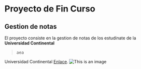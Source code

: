# Proyecto de Fin Curso
## Gestion de notas
El proyecto consiste en la gestion de notas de los estudinate de la **Universidad Continental**
> aea

Universidad Continental [Enlace](https://ucontinental.edu.pe/).
![This is an image](https://myoctocat.com/assets/images/base-octocat.svg)
